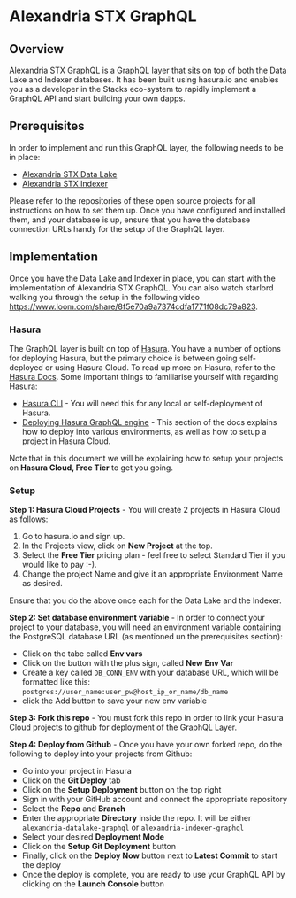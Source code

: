 # Alexandria STX GraphQL

## Overview

Alexandria STX GraphQL is a GraphQL layer that sits on top of both the Data Lake and Indexer databases. It has been built using hasura.io and enables you as a developer in the Stacks eco-system to rapidly implement a GraphQL API and start building your own dapps.

## Prerequisites

In order to implement and run this GraphQL layer, the following needs to be in place:

- [Alexandria STX Data Lake](https://github.com/byzantion-xyz/alexandria-stx-datalake)
- [Alexandria STX Indexer](https://github.com/byzantion-xyz/alexandria-stx-indexer)

Please refer to the repositories of these open source projects for all instructions on how to set them up. Once you have configured and installed them, and your database is up, ensure that you have the database connection URLs handy for the setup of the GraphQL layer.

## Implementation

Once you have the Data Lake and Indexer in place, you can start with the implementation of Alexandria STX GraphQL. You can also watch starlord walking you through the setup in the following video https://www.loom.com/share/8f5e70a9a7374cdfa1771f08dc79a823.

### Hasura

The GraphQL layer is built on top of [Hasura](https://hasura.io/). You have a number of options for deploying Hasura, but the primary choice is between going self-deployed or using Hasura Cloud. To read up more on Hasura, refer to the [Hasura Docs](https://hasura.io/docs/latest/index/). Some important things to familiarise yourself with regarding Hasura:

- [Hasura CLI](https://hasura.io/docs/latest/hasura-cli/index/) - You will need this for any local or self-deployment of Hasura.
- [Deploying Hasura GraphQL engine](https://hasura.io/docs/latest/deployment/index/) - This section of the docs explains how to deploy into various environments, as well as how to setup a project in Hasura Cloud.

Note that in this document we will be explaining how to setup your projects on **Hasura Cloud, Free Tier** to get you going.

### Setup

**Step 1: Hasura Cloud Projects** - You will create 2 projects in Hasura Cloud as follows:

1. Go to hasura.io and sign up.
1. In the Projects view, click on **New Project** at the top.
1. Select the **Free Tier** pricing plan - feel free to select Standard Tier if you would like to pay :-).
1. Change the project Name and give it an appropriate Environment Name as desired.

Ensure that you do the above once each for the Data Lake and the Indexer.

**Step 2: Set database environment variable** - In order to connect your project to your database, you will need an environment variable containing the PostgreSQL database URL (as mentioned un the prerequisites section):

- Click on the tabe called **Env vars**
- Click on the button with the plus sign, called **New Env Var**
- Create a key called `DB_CONN_ENV` with your database URL, which will be formatted like this: `postgres://user_name:user_pw@host_ip_or_name/db_name`
- click the Add button to save your new env variable

**Step 3: Fork this repo** - You must fork this repo in order to link your Hasura Cloud projects to github for deployment of the GraphQL Layer.

**Step 4: Deploy from Github** - Once you have your own forked repo, do the following to deploy into your projects from Github:

- Go into your project in Hasura
- Click on the **Git Deploy** tab
- Click on the **Setup Deployment** button on the top right
- Sign in with your GitHub account and connect the appropriate repository
- Select the **Repo** and **Branch**
- Enter the appropriate **Directory** inside the repo. It will be either `alexandria-datalake-graphql` or `alexandria-indexer-graphql`
- Select your desired **Deployment Mode**
- Click on the **Setup Git Deployment** button
- Finally, click on the **Deploy Now** button next to **Latest Commit** to start the deploy
- Once the deploy is complete, you are ready to use your GraphQL API by clicking on the **Launch Console** button
